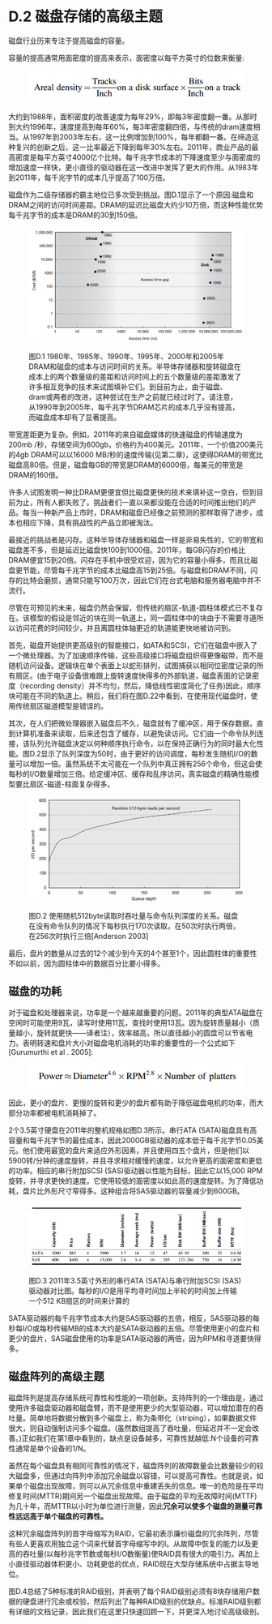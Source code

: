 # D.2 磁盘存储的高级主题

磁盘行业历来专注于提高磁盘的容量。

容量的提高通常用面密度的提高来表示，面密度以每平方英寸的位数来衡量:

<figure><img src="../.gitbook/assets/image.png" alt=""><figcaption></figcaption></figure>

大约到1988年，面积密度的改善速度为每年29%，即每3年密度翻一番。从那时到大约1996年，速度提高到每年60%，每3年密度翻四倍，与传统的dram速度相当。从1997年到2003年左右，这一比例增加到100%，每年都翻一番。在缔造这种复兴的创新之后，这一比率最近下降到每年30%左右。2011年，商业产品的最高密度是每平方英寸4000亿个比特。每千兆字节成本的下降速度至少与面密度的增加速度一样快，更小直径的驱动器在这一改进中发挥了更大的作用。从1983年到2011年，每千兆字节的成本几乎提高了100万倍。

磁盘作为二级存储器的霸主地位已多次受到挑战。图D.1显示了一个原因:磁盘和DRAM之间的访问时间差距。DRAM的延迟比磁盘大约少10万倍，而这种性能优势每千兆字节的成本是DRAM的30到150倍。

<figure><img src="../.gitbook/assets/image (1).png" alt=""><figcaption><p>图D.1 1980年、1985年、1990年、1995年、2000年和2005年DRAM和磁盘的成本与访问时间的关系。半导体存储器和旋转磁盘在成本上的两个数量级的差距和访问时间上的五个数量级的差距激发了许多相互竞争的技术来试图填补它们。到目前为止，由于磁盘、dram或两者的改进，这种尝试在生产之前就已经过时了。请注意，从1990年到2005年，每千兆字节DRAM芯片的成本几乎没有提高，而磁盘成本却有了显著提高。</p></figcaption></figure>

带宽差距更为复杂。例如，2011年的来自磁盘媒体的快速磁盘的传输速度为200mb /秒，存储空间为600gb，价格约为400美元。2011年，一个价值200美元的4gb DRAM可以以16000 MB/秒的速度传输(见第二章)，这使得DRAM的带宽比磁盘高80倍。但是，磁盘每GB的带宽是DRAM的6000倍，每美元的带宽是DRAM的160倍。

许多人试图发明一种比DRAM更便宜但比磁盘更快的技术来填补这一空白，但到目前为止，所有人都失败了。挑战者们一直以来都没能在合适的时间推出他们的产品。每当一种新产品上市时，DRAM和磁盘已经像之前预测的那样取得了进步，成本也相应下降，具有挑战性的产品立即被淘汰。

最接近的挑战者是闪存。这种半导体存储器和磁盘一样是非易失性的，它的带宽和磁盘差不多，但是延迟比磁盘快100到1000倍。2011年，每GB闪存的价格比DRAM便宜15到20倍。闪存在手机中很受欢迎，因为它的容量小得多，而且比磁盘更节能，尽管每千兆字节的成本比磁盘高15到25倍。与磁盘和DRAM不同，闪存的比特会磨损，通常只能写100万次，因此它们在台式电脑和服务器电脑中并不流行。

尽管在可预见的未来，磁盘仍然会保留，但传统的扇区-轨道-圆柱体模式已不复存在。该模型的假设是邻近的块在同一轨道上，同一圆柱体中的块由于不需要寻道所以访问花费的时间较少，并且离圆柱体轴更近的轨道能更快地被访问到。

首先，磁盘开始提供更高级别的智能接口，如ATA和SCSI，它们在磁盘中嵌入了一个微处理器。为了加速顺序传输，这些高级接口将磁盘组织得更像磁带，而不是随机访问设备。逻辑块在单个表面上以蛇形排列，试图捕获以相同位密度记录的所有扇区。(由于电子设备很难跟上旋转速度快得多的外部轨道，磁盘表面的记录密度（recording density）并不均匀，然后，降低线性密度简化了任务)因此，顺序块可能在不同的轨道上。稍后，我们将在图D.22中看到，在使用现代磁盘时，使用传统扇区磁道模型是错误的。

其次，在人们把微处理器嵌入磁盘后不久，磁盘就有了缓冲区，用于保存数据，直到计算机准备来读取，后来还包含了缓存，以避免读访问。它们由一个命令队列连接，该队列允许磁盘决定以何种顺序执行命令，以在保持正确行为的同时最大化性能。图D.2显示了队列深度为50时，由于更好的访问调度，每秒发生随机I/O的数量可以增加一倍。虽然系统不太可能在一个队列中真正拥有256个命令，但这会使每秒的I/O数量增加三倍。给定缓冲区、缓存和乱序访问，真实磁盘的精确性能模型要比扇区-磁道-柱面复杂得多。

<figure><img src="../.gitbook/assets/image (2).png" alt=""><figcaption><p>图D.2 使用随机512byte读取时吞吐量与命令队列深度的关系。磁盘在没有命令队列的情况下每秒执行170次读取，在50次时执行两倍，在256次时执行三倍[Anderson 2003]</p></figcaption></figure>

最后，盘片的数量从过去的12个减少到今天的4个甚至1个，因此圆柱体的重要性不如以前，因为圆柱体中的数据百分比要小得多。

## 磁盘的功耗

对于磁盘和处理器来说，功率是一个越来越重要的问题。2011年的典型ATA磁盘在空闲时可能使用9瓦，读写时使用11瓦，查找时使用13瓦。因为旋转质量越小（质量越小，旋转就更快——译者注），效率越高，所以直径越小的圆盘可以节省电力。表明转速和盘片大小对磁盘电机消耗的功率的重要性的一个公式如下\[Gurumurthi et al . 2005]:

<figure><img src="../.gitbook/assets/image (3).png" alt=""><figcaption></figcaption></figure>

因此，更小的盘片、更慢的旋转和更少的盘片都有助于降低磁盘电机的功率，而大部分功率都被电机消耗掉了。

2个3.5英寸硬盘在2011年的整机规格如图D.3所示。串行ATA (SATA)磁盘具有高容量和每千兆字节的最佳成本，因此2000GB驱动器的成本低于每千兆字节0.05美元。他们使用最宽的盘片来适应外形因素，并且使用四五个盘片，但是他们以5900转/分钟的速度旋转，并且寻求相对缓慢的速度，以允许更高的面密度和更低的功率。相应的串行附加SCSI (SAS)驱动器以性能为目标，因此它以15,000 RPM旋转，并寻求更快的速度。它使用较低的面密度以如此高的速度旋转。为了降低功耗，盘片比外形尺寸窄得多。这种组合将SAS驱动器的容量减少到600GB。

<figure><img src="../.gitbook/assets/image (4).png" alt=""><figcaption><p>图D.3 2011年3.5英寸外形的串行ATA (SATA)与串行附加SCSI (SAS)驱动器对比图。每秒的I/O是用平均寻时间加上半轮的时间加上传输一个512 KB扇区的时间来计算的</p></figcaption></figure>

SATA驱动器的每千兆字节成本大约是SAS驱动器的五倍，相反，SAS驱动器的每秒每I/O或每秒传输MB的成本大约是SATA驱动器的五倍。尽管使用更小的盘片和更少的盘片，SAS磁盘使用的功率是SATA驱动器的两倍，因为RPM和寻道要快得多。

## 磁盘阵列的高级主题

磁盘阵列是提高存储系统可靠性和性能的一项创新。支持阵列的一个理由是，通过使用许多磁盘驱动器和磁盘臂，而不是使用更少的大型驱动器，可以增加潜在的吞吐量。简单地将数据分散到多个磁盘上，称为条带化（striping），如果数据文件很大，则自动强制访问多个磁盘。(虽然数组提高了吞吐量，但延迟并不一定会改善。)正如我们在第1章中看到的，缺点是设备越多，可靠性就越低:N个设备的可靠性通常是单个设备的1/N。

虽然在每个磁盘具有相同可靠性的情况下，磁盘阵列的故障数量会比数量较少的较大磁盘多，但通过向阵列中添加冗余磁盘以容错，可以提高可靠性。也就是说，如果单个磁盘出现故障，则可以从冗余信息中重建丢失的信息。唯一的危险是在平均修复时间(MTTR)期间另一个磁盘出现故障。由于磁盘的平均无故障时间(MTTF)为几十年，而MTTR以小时为单位进行测量，因此**冗余可以使多个磁盘的测量可靠性远远高于单个磁盘的可靠性。**

这种冗余磁盘阵列的首字母缩写为RAID，它最初表示廉价磁盘的冗余阵列，尽管有些人更喜欢用独立这个词来代替首字母缩写中的I。从故障中恢复的能力以及更高的吞吐量(以每秒兆字节数或每秒I/O数衡量)使RAID具有很大的吸引力。再加上小直径驱动器体积更小、功耗更低的优点，RAID现在大型存储系统中占据主导地位。

图D.4总结了5种标准的RAID级别，并表明了每个RAID级别必须有8块存储用户数据的硬盘进行冗余或校验，然后列出了每种RAID级别的优缺点。标准RAID级别都有详细的文档记录，因此我们在这里只快速回顾一下，并更深入地讨论高级级别。
